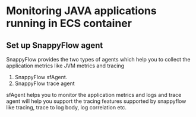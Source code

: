 # Monitoring JAVA applications running in ECS container

## Set up SnappyFlow agent
 SnappyFlow provides the two types of agents which help you to collect the application metrics like JVM metrics and tracing

 1. SnappyFlow sfAgent.
 2. SnappyFlow trace agent

sfAgent helps you to monitor the application metrics and logs and trace agent will help you support the tracing features supported by snappyflow like tracing, trace to log body, log correlation etc.
